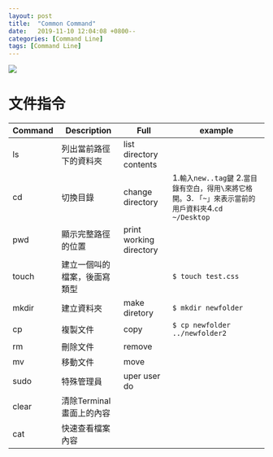 ```yaml
---
layout: post
title:  "Common Command"
date:   2019-11-10 12:04:08 +0800--
categories: [Command Line]
tags: [Command Line]  
---
```


![](https://upload.cc/i1/2019/11/10/pmvQcl.png)



# 文件指令
|Command|Description|Full|example
|---|---|---|---|
|ls|列出當前路徑下的資料夾|list directory contents|
|cd|切換目錄|change directory|1.`輸入new..tag鍵` 2.`當目錄有空白，得用\來將它格開。`3. `「~」來表示當前的用戶資料夾`4.`cd ~/Desktop`
|pwd|顯示完整路徑的位置|print working directory|
|touch|建立一個叫的檔案，後面寫類型||`$ touch test.css`|
|mkdir|建立資料夾|make diretory|`$ mkdir newfolder`
|cp|複製文件|copy|`$ cp newfolder ../newfolder2`
|rm|刪除文件|remove
|mv|移動文件|move
|sudo|特殊管理員|uper user do|
|clear|清除Terminal畫面上的內容
|cat|快速查看檔案內容